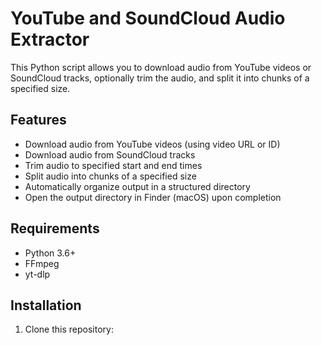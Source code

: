 # YouTube and SoundCloud Audio Extractor

This Python script allows you to download audio from YouTube videos or SoundCloud tracks, optionally trim the audio, and split it into chunks of a specified size.

## Features

- Download audio from YouTube videos (using video URL or ID)
- Download audio from SoundCloud tracks
- Trim audio to specified start and end times
- Split audio into chunks of a specified size
- Automatically organize output in a structured directory
- Open the output directory in Finder (macOS) upon completion

## Requirements

- Python 3.6+
- FFmpeg
- yt-dlp

## Installation

1. Clone this repository: